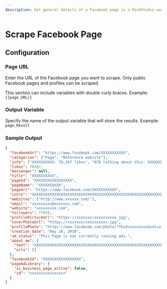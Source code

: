 ```yaml
---
description: Get general details of a Facebook page in a MindStudio workflow
---
```


# Scrape Facebook Page

## Configuration&#x20;

### Page URL

Enter the URL of the Facebook page you want to scrape. Only public Facebook pages and profiles can be scraped.

This section can include variables with double curly braces. Example: `{{page_URL}}`

### Output Variable

Specify the name of the output variable that will store the results. Example: `page_Result`

### Sample Output

```json
{
  "facebookUrl": "https://www.facebook.com/XXXXXXXXXXX",
  "categories": ["Page", "Reference website"],
  "info": ["XXXXXXXXXX. 78,367 likes", "878 talking about this. XXXXXXXXXXXXXXXXXXXXXXXXXXXXXXXXXXXXXXXXXXXXXXXXXXXXXXXXXXXXXXXXXXXXXXXXXXXXXXXXXXXXX"],
  "likes": 78367,
  "messenger": null,
  "title": "XXXXXXXXXX",
  "pageId": "XXXXXXXXXXXXXXXXX",
  "pageName": "XXXXXXXXXX",
  "pageUrl": "https://www.facebook.com/XXXXXXXXXXX",
  "intro": "XXXXXXXXXXXXXXXXXXXXXXXXXXXXXXXXXXXXXXXXXXXXXXXXXXXXXXXXXXXXXXXXXXXXXXXXXXXXXXXXXXXXX",
  "websites": ["http://www.xxxxxx.com/"],
  "email": "xxxxxxxxx@xxxxxxx.com",
  "website": "xxxxxxxxx.com",
  "followers": 77959,
  "profilePictureUrl": "https://xxxxxxx/xxxxxxxxxx.jpg",
  "coverPhotoUrl": "https://xxxxxxx/xxxxxxxxxx.jpg",
  "profilePhoto": "https://www.facebook.com/photo/?fbid=xxxxxxxx&set=a.xxxxxxxxxx",
  "creation_date": "May 28, 2010",
  "ad_status": "This Page is not currently running ads.",
  "about_me": {
    "text": "XXXXXXXXXXXXXXXXXXXXXXXXXXXXXXXXXXXXXXXXXXXXXXXXXXXXXXXXXXXXXXXXXXXXXXXXXXXXXXXXXXXXXXXXXXXX.",
    "urls": []
  },
  "facebookId": "XXXXXXXXXXXXXXXXX",
  "pageAdLibrary": {
    "is_business_page_active": false,
    "id": "xxxxxxxxxxxxxxxx"
  }
}
```
